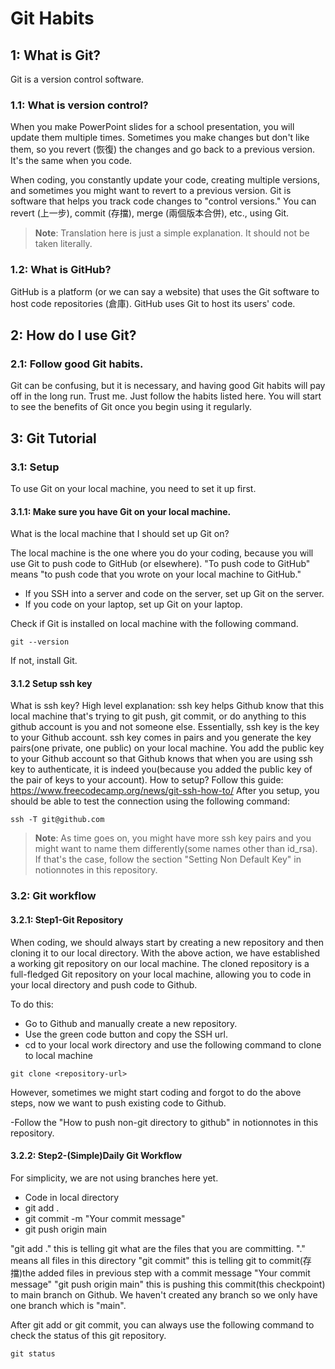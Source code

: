 # Git Habits

## 1: What is Git?
Git is a version control software. 

### 1.1: What is version control?
When you make PowerPoint slides for a school presentation, you will update them multiple times. Sometimes you make changes but don't like them, so you revert (恢復) the changes and go back to a previous version. It's the same when you code.

When coding, you constantly update your code, creating multiple versions, and sometimes you might want to revert to a previous version. Git is software that helps you track code changes to "control versions." You can revert (上一步), commit (存擋), merge (兩個版本合併), etc., using Git. 

> **Note**: Translation here is just a simple explanation. It should not be taken literally.

### 1.2: What is GitHub?
GitHub is a platform (or we can say a website) that uses the Git software to host code repositories (倉庫). GitHub uses Git to host its users' code.

## 2: How do I use Git?

### 2.1: Follow good Git habits.
Git can be confusing, but it is necessary, and having good Git habits will pay off in the long run. Trust me. Just follow the habits listed here. You will start to see the benefits of Git once you begin using it regularly.



## 3: Git Tutorial

### 3.1: Setup
To use Git on your local machine, you need to set it up first.

#### 3.1.1: Make sure you have Git on your local machine.
What is the local machine that I should set up Git on? 

The local machine is the one where you do your coding, because you will use Git to push code to GitHub (or elsewhere). "To push code to GitHub" means "to push code that you wrote on your local machine to GitHub."

- If you SSH into a server and code on the server, set up Git on the server.
- If you code on your laptop, set up Git on your laptop.

Check if Git is installed on local machine with the following command.
```
git --version
```
If not, install Git.
#### 3.1.2 Setup ssh key
What is ssh key? 
High level explanation: ssh key helps Github know that this local machine that's trying to git push, git commit, or do anything to this github account is you and not someone else. Essentially, ssh key is the key to your Github account. ssh key comes in pairs and you generate the key pairs(one private, one public) on your local machine. You add the public key to your Github account so that Github knows that when you are using ssh key to authenticate, it is indeed you(because you added the public key of the pair of keys to your account).
How to setup? Follow this guide: https://www.freecodecamp.org/news/git-ssh-how-to/
After you setup, you should be able to test the connection using the following command:
```
ssh -T git@github.com
```
> **Note**: As time goes on, you might have more ssh key pairs and you might want to name them differently(some names other than id_rsa). If that's the case, follow the section "Setting Non Default Key" in notionnotes in this repository.
### 3.2: Git workflow
#### 3.2.1: Step1-Git Repository

When coding, we should always start by creating a new repository and then cloning it to our local directory. With the above action, we have established a working git repository on our local machine. The cloned repository is a full-fledged Git repository on your local machine, allowing you to code in your local directory and push code to Github.

To do this:

- Go to Github and manually create a new repository.
- Use the green code button and copy the SSH url.
- cd to your local work directory and use the following command to clone to local machine
```
git clone <repository-url>
```
However, sometimes we might start coding and forgot to do the above steps, now we want to push existing code to Github.

-Follow the "How to push non-git directory to github" in notionnotes in this repository.
#### 3.2.2: Step2-(Simple)Daily Git Workflow
For simplicity, we are not using branches here yet.

- Code in local directory
- git add .
- git commit -m "Your commit message"
- git push origin main

"git add ." this is telling git what are the files that you are committing. "." means all files in this directory
"git commit" this is telling git to commit(存擋)the added files in previous step with a commit message "Your commit message"
"git push origin main" this is pushing this commit(this checkpoint) to main branch on Github. We haven't created any branch so we only have one branch which is "main".

After git add or git commit, you can always use the following command to check the status of this git repository.
```
git status
```
